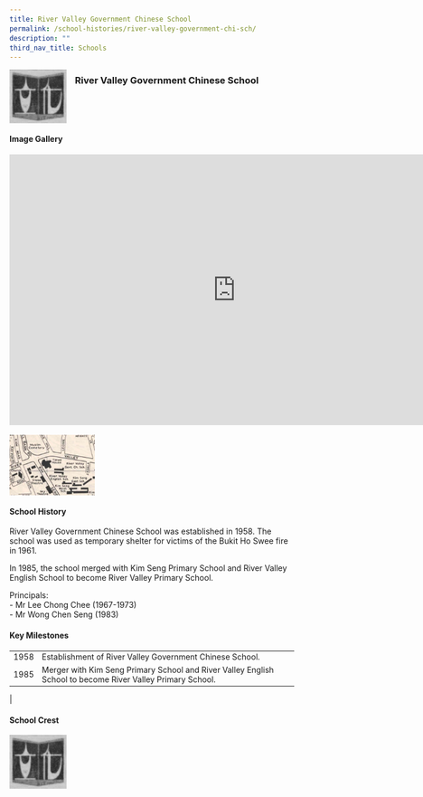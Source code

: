 ```yaml
---
title: River Valley Government Chinese School
permalink: /school-histories/river-valley-government-chi-sch/
description: ""
third_nav_title: Schools
---
```

<img align="left" style="width:20%;margin-right:15px;" src="/images/rivervallygovtsch1.png">

### **River Valley Government Chinese School**

<br clear="left">

#### **Image Gallery**
<iframe src="https://docs.google.com/presentation/d/e/2PACX-1vSgT8PfHShyF_0WCsgTvEzplurgPpcwAnSteYjWALPaov163yOb0xIXY0NpmFuX84uOa5292jP5WThR/embed?start=false&amp;loop=true&amp;delayms=5000" frameborder="0" width="800" height="479" allowfullscreen="true"></iframe>

<p><a href="/images/rivervallygovtsch2.jpg">  
<img align="left" style="width:30%;margin-right:15px;" src="/images/rivervallygovtsch2.jpg">
</a></p>

<br clear="left">

#### **School History**
River Valley Government Chinese School was established in 1958. The school was used as temporary shelter for victims of the Bukit Ho Swee fire in 1961.  
  
In 1985, the school merged with Kim Seng Primary School and River Valley English School to become River Valley Primary School.

Principals:<br>
\- Mr Lee Chong Chee (1967-1973)<br>
\- Mr Wong Chen Seng (1983)

#### **Key Milestones**

|  |  |
|:---:|---|
| 1958 | Establishment of River Valley Government Chinese School. |
| 1985 | Merger with Kim Seng Primary School and River Valley English School to become River Valley Primary School. |
|

#### **School Crest**
<img align="left" style="width:20%;margin-right:15px;" src="/images/rivervallygovtsch1.png">


<br clear="left">
